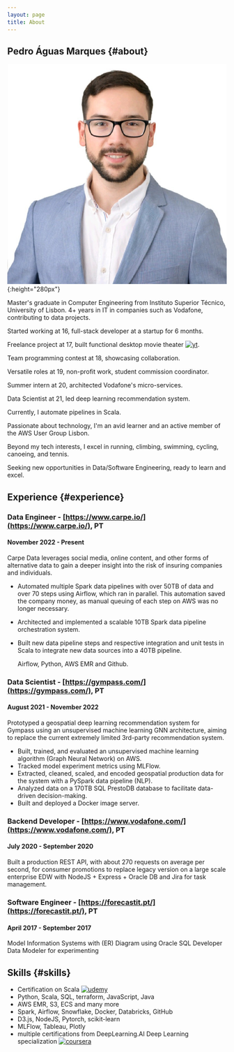 ```yaml
---
layout: page
title: About
---
```

## Pedro Águas Marques {#about}
![Pedro Águas Marques profile picture](imgs/me.jpg){:height="280px"}



Master's graduate in Computer Engineering from Instituto Superior Técnico, University of Lisbon. 4+ years in IT in companies such as Vodafone, contributing to data projects.

Started working at 16, full-stack developer at a startup for 6 months.

Freelance project at 17, built functional desktop movie theater [![yt](imgs/youtube.png)](https://www.youtube.com/watch?v=9v0_ginYi9g).

Team programming contest at 18, showcasing collaboration.

Versatile roles at 19, non-profit work, student commission coordinator.

Summer intern at 20, architected Vodafone's micro-services.

Data Scientist at 21, led deep learning recommendation system.

Currently, I automate pipelines in Scala.

Passionate about technology, I'm an avid learner and an active member of the AWS User Group Lisbon.

Beyond my tech interests, I excel in running, climbing, swimming, cycling, canoeing, and tennis.

Seeking new opportunities in Data/Software Engineering, ready to learn and excel.

## Experience {#experience}
### Data Engineer - [https://www.carpe.io/](https://www.carpe.io/), PT
#### November 2022 - Present
Carpe Data leverages social media, online content, and other forms of alternative data to gain a deeper insight into the risk of insuring companies and individuals.
- Automated multiple Spark data pipelines with over 50TB of data and over 70 steps using Airflow, which ran in parallel. This automation saved the company money, as manual queuing of each step on AWS was no longer necessary.
- Architected and implemented a scalable 10TB Spark data pipeline orchestration system.
- Built new data pipeline steps and respective integration and unit tests in Scala to integrate new data sources into a 40TB pipeline.

    Airflow, Python, AWS EMR and Github.

### Data Scientist - [https://gympass.com/](https://gympass.com/), PT
#### August 2021 - November 2022
Prototyped a geospatial deep learning recommendation system for Gympass using an unsupervised machine learning GNN architecture, aiming to replace the current extremely limited 3rd-party recommendation system.
- Built, trained, and evaluated an unsupervised machine learning algorithm (Graph Neural Network) on AWS.
- Tracked model experiment metrics using MLFlow.
- Extracted, cleaned, scaled, and encoded geospatial production data for the system with a PySpark data pipeline (NLP).
- Analyzed data on a 170TB SQL PrestoDB database to facilitate data-driven decision-making.
- Built and deployed a Docker image server.

### Backend Developer - [https://www.vodafone.com/](https://www.vodafone.com/), PT
#### July 2020 - September 2020
Built a production REST API, with about 270 requests on average per second, for consumer promotions to replace legacy version on a large scale enterprise EDW with NodeJS + Express + Oracle DB and Jira for task management.

### Software Engineer - [https://forecastit.pt/](https://forecastit.pt/), PT
#### April 2017 - September 2017
Model Information Systems with (ER) Diagram using Oracle SQL Developer Data Modeler for experimenting

## Skills {#skills}
- Certification on Scala [![udemy](imgs/udemy.png)](https://www.udemy.com/certificate/UC-8cc582fc-eebb-4273-be2a-b3c09259d1a4/)
- Python, Scala, SQL, terraform, JavaScript, Java
- AWS EMR, S3, ECS and many more
- Spark, Airflow, Snowflake, Docker, Databricks, GitHub
- D3.js, NodeJS, Pytorch, scikit-learn
- MLFlow, Tableau, Plotly
- multiple certifications from DeepLearning.AI Deep Learning specialization [![coursera](imgs/coursera.png)](https://www.coursera.org/account/accomplishments/certificate/43APRWUXPZPD)